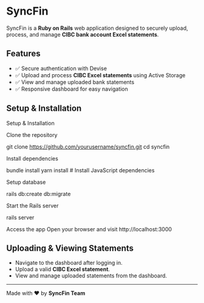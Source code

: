 # SyncFin

SyncFin is a **Ruby on Rails** web application designed to securely upload, process, and manage **CIBC bank account Excel statements**.

## Features

- ✅ Secure authentication with Devise
- ✅ Upload and process **CIBC Excel statements** using Active Storage
- ✅ View and manage uploaded bank statements
- ✅ Responsive dashboard for easy navigation

## Setup & Installation

Setup & Installation

Clone the repository

git clone https://github.com/yourusername/syncfin.git
cd syncfin

Install dependencies

bundle install
yarn install  # Install JavaScript dependencies

Setup database

rails db:create db:migrate

Start the Rails server

rails server

Access the app
Open your browser and visit http://localhost:3000


## Uploading & Viewing Statements

- Navigate to the dashboard after logging in.
- Upload a valid **CIBC Excel statement**.
- View and manage uploaded statements from the dashboard.


---
Made with ❤️ by **SyncFin Team**